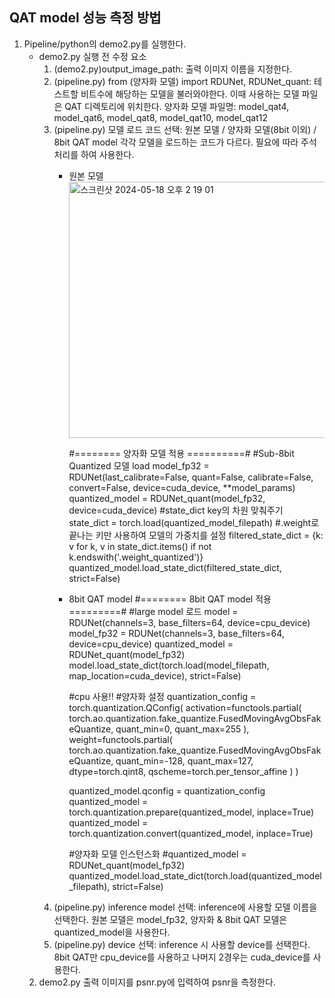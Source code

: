 ## QAT model 성능 측정 방법
1. Pipeline/python의 demo2.py를 실행한다.
   - demo2.py 실행 전 수정 요소
     1) (demo2.py)output_image_path: 출력 이미지 이름을 지정한다.
     2) (pipeline.py) from (양자화 모델) import RDUNet, RDUNet_quant: 테스트할 비트수에 해당하는 모델을 불러와야한다. 이때 사용하는 모델 파일은 QAT 디렉토리에 위치한다.
       양자화 모델 파일명: model_qat4, model_qat6, model_qat8, model_qat10, model_qat12
     3) (pipeline.py) 모델 로드 코드 선택: 원본 모델 / 양자화 모델(8bit 이외) / 8bit QAT model 각각 모델을 로드하는 코드가 다르다. 필요에 따라 주석처리를 하여 사용한다.
        - 원본 모델
          <img width="410" alt="스크린샷 2024-05-18 오후 2 19 01" src="https://github.com/Ohahao/capstone-design-2/assets/89395783/47e21945-637b-4ffd-870e-c076ae630b38">

          #======== 양자화 모델 적용 ==========#
          #Sub-8bit Quantized 모델 load
          model_fp32 = RDUNet(last_calibrate=False, quant=False, calibrate=False, convert=False, device=cuda_device, **model_params)
          quantized_model = RDUNet_quant(model_fp32, device=cuda_device)
          #state_dict key의 차원 맞춰주기
          state_dict = torch.load(quantized_model_filepath)
          #.weight로 끝나는 키만 사용하여 모델의 가중치를 설정
          filtered_state_dict = {k: v for k, v in state_dict.items() if not k.endswith('.weight_quantized')}
          quantized_model.load_state_dict(filtered_state_dict, strict=False)
        - 8bit QAT model
          #======== 8bit QAT model 적용 =========# 
          #large model 로드
          model = RDUNet(channels=3, base_filters=64, device=cpu_device)
          model_fp32 = RDUNet(channels=3, base_filters=64, device=cpu_device)
          quantized_model = RDUNet_quant(model_fp32)
          model.load_state_dict(torch.load(model_filepath, map_location=cuda_device), strict=False)
      
          
          #cpu 사용!!
          #양자화 설정
          quantization_config = torch.quantization.QConfig(
              activation=functools.partial(
                  torch.ao.quantization.fake_quantize.FusedMovingAvgObsFakeQuantize,
                  quant_min=0,
                  quant_max=255
              ),
              weight=functools.partial(
                  torch.ao.quantization.fake_quantize.FusedMovingAvgObsFakeQuantize,
                  quant_min=-128,
                  quant_max=127,
                  dtype=torch.qint8,
                  qscheme=torch.per_tensor_affine
          )
          )
      
          quantized_model.qconfig = quantization_config
          quantized_model = torch.quantization.prepare(quantized_model, inplace=True)
          quantized_model = torch.quantization.convert(quantized_model, inplace=True)   
          
          #양자화 모델 인스턴스화
          #quantized_model = RDUNet_quant(model_fp32)
          quantized_model.load_state_dict(torch.load(quantized_model_filepath), strict=False)
      5) (pipeline.py) inference model 선택: inference에 사용할 모델 이름을 선택한다. 원본 모델은 model_fp32, 양자화 & 8bit QAT 모델은 quantized_model을 사용한다.
      6) (pipeline.py) device 선택: inference 시 사용할 device를 선택한다. 8bit QAT만 cpu_device를 사용하고 나머지 2경우는 cuda_device를 사용한다.
    2. demo2.py 출력 이미지를 psnr.py에 입력하여 psnr을 측정한다. 
